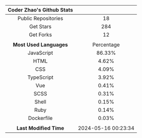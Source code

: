 | **Coder Zhao's Github Stats** | |
|:-:|:-:|
| Public Repositories | 18 |
| Get Stars | 284 |
| Get Forks | 12 |
| | |
| **Most Used Languages** | Percentage |
| JavaScript | 86.33% |
| HTML | 4.62% |
| CSS | 4.09% |
| TypeScript | 3.92% |
| Vue | 0.41% |
| SCSS | 0.31% |
| Shell | 0.15% |
| Ruby | 0.14% |
| Dockerfile | 0.03% |
| | |
| **Last Modified Time** | 2024-05-16 00:23:34 |
